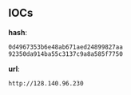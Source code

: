 
## IOCs

__hash__:

```text
0d4967353b6e48ab671aed24899827aa
92350da914ba55c3137c9a8a585f7750
```
__url__:

```text
http://128.140.96.230
```